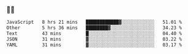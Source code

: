 ### 👨‍💻

<!--START_SECTION:waka-->

```txt
JavaScript   8 hrs 21 mins   ████████████▓░░░░░░░░░░░░   51.01 %
Other        5 hrs 36 mins   ████████▓░░░░░░░░░░░░░░░░   34.23 %
Text         43 mins         █░░░░░░░░░░░░░░░░░░░░░░░░   04.40 %
JSON         31 mins         ▓░░░░░░░░░░░░░░░░░░░░░░░░   03.22 %
YAML         31 mins         ▓░░░░░░░░░░░░░░░░░░░░░░░░   03.17 %
```

<!--END_SECTION:waka-->
